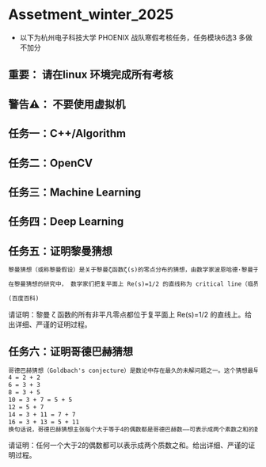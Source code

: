 # Assetment_winter_2025

+ 以下为杭州电子科技大学 PHOENIX 战队寒假考核任务，任务模块6选3 多做不加分

## 重要： 请在linux 环境完成所有考核

## 警告⚠： 不要使用虚拟机

## 任务一：C++/Algorithm

## 任务二：OpenCV

## 任务三：Machine Learning

## 任务四：Deep Learning

## 任务五：证明黎曼猜想

``` txt
黎曼猜想（或称黎曼假设）是关于黎曼ζ函数ζ(s)的零点分布的猜想，由数学家波恩哈德·黎曼于1859年提出。黎曼观察到，素数的频率紧密相关于一个精心构造的所谓黎曼zeta函数ζ(s)的性态。复平面上使黎曼ζ 函数取值为零的点被称为黎曼ζ函数的零点。s=-2n （n 为正整数）是黎曼 ζ 函数的零点，这些零点分布有序、 性质简单，被称为黎曼ζ 函数的平凡零点 (trivial zero)。除了这些平凡零点外，黎曼ζ函数还有许多其它零点，它们的性质远比那些平凡零点来得复杂，被称为非平凡零点 (non-trivial zeros)。

在黎曼猜想的研究中， 数学家们把复平面上 Re(s)=1/2 的直线称为 critical line（临界线）。运用这一术语，黎曼猜想也可以表述为：黎曼ζ 函数的所有非平凡零点都位于 critical line 上。即黎曼ζ 函数的所有非平凡零点都位于复平面上 Re(s)=1/2 的直线上（Re(s)表示复数s的实数部分）。

(百度百科)
```

请证明：黎曼 ζ 函数的所有非平凡零点都位于复平面上 Re(s)=1/2 的直线上。给出详细、严谨的证明过程。

## 任务六：证明哥德巴赫猜想

``` txt
哥德巴赫猜想（Goldbach's conjecture）是数论中存在最久的未解问题之一。这个猜想最早出现在1742年普鲁士数学家克里斯蒂安·哥德巴赫与瑞士数学家莱昂哈德·欧拉的通信中。用现代的数学语言，哥德巴赫猜想可以陈述为： “ 任一大于2的偶数，都可表示成两个素数之和。 ” 这个猜想与当时欧洲数论学家讨论的整数分拆问题有一定联系。整数分拆问题是一类讨论“是否能将整数分拆为某些拥有特定性质的数的和”的问题，比如能否将所有整数都分拆为若干个完全平方数之和，或者若干个完全立方数的和等。而将一个给定的偶数分拆成两个素数之和，则被称之为此数的哥德巴赫分拆。例如，
4 = 2 + 2
6 = 3 + 3
8 = 3 + 5
10 = 3 + 7 = 5 + 5
12 = 5 + 7
14 = 3 + 11 = 7 + 7
16 = 3 + 13 = 5 + 11
换句话说，哥德巴赫猜想主张每个大于等于4的偶数都是哥德巴赫数——可表示成两个素数之和的数。哥德巴赫猜想也是二十世纪初希尔伯特第八问题中的一个子问题。
```

请证明：任何一个大于2的偶数都可以表示成两个质数之和。给出详细、严谨的证明过程。
